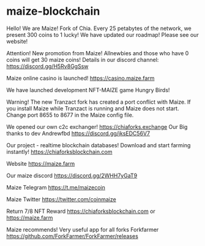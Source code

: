 # maize-blockchain

Hello! We are Maize! Fork of Chia.
Every 25 petabytes of the network, we present 300 coins to 1 lucky!
We have updated our roadmap! Please see our website!

Attention! New promotion from Maize! Allnewbies and those who have 0 coins will get 30 maize coins! Details in our discord channel: https://discord.gg/H5Rv8GgSsw

 Maize online casino is launched! https://casino.maize.farm
 
 We have launched development NFT-MAIZE game Hungry Birds!


Warning! The new Tranzact fork has created a port conflict with Maize. If you install Maize while Tranzact is running and Maize does not start. Change port 8655 to 8677 in the Maize config file.


We opened our own c2c exchanger! https://chiaforks.exchange
Our Big thanks to dev Andrewfbd https://discord.gg/jksEDC56V7

Our project - realtime blockchain databases! Download and start farming instantly! https://chiaforksblockchain.com

Website https://maize.farm

Our maize discord https://discord.gg/2WHH7yGaT9

Maize Telegram https://t.me/maizecoin

Maize Twitter https://twitter.com/coinmaize

Return 7/8 NFT Reward https://chiaforksblockchain.com or https://maize.farm


Maize recommends! Very useful app for all forks Forkfarmer
https://github.com/ForkFarmer/ForkFarmer/releases
